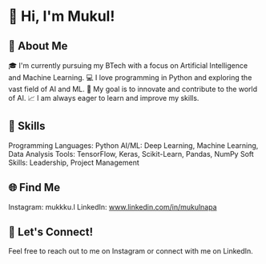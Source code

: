 # 👋 Hi, I'm Mukul!

## 🚀 About Me
🎓 I'm currently pursuing my BTech with a focus on Artificial Intelligence and Machine Learning.
💻 I love programming in Python and exploring the vast field of AI and ML.
🌟 My goal is to innovate and contribute to the world of AI.
📈 I am always eager to learn and improve my skills.
## 🔧 Skills
Programming Languages: Python
AI/ML: Deep Learning, Machine Learning, Data Analysis
Tools: TensorFlow, Keras, Scikit-Learn, Pandas, NumPy
Soft Skills: Leadership, Project Management
## 🌐 Find Me
Instagram: mukkku.l
LinkedIn: www.linkedin.com/in/mukulnapa
## 💬 Let's Connect!
Feel free to reach out to me on Instagram or connect with me on LinkedIn.
<!---
MukulN7/MukulN7 is a ✨ special ✨ repository because its `README.md` (this file) appears on your GitHub profile.
You can click the Preview link to take a look at your changes.
--->
